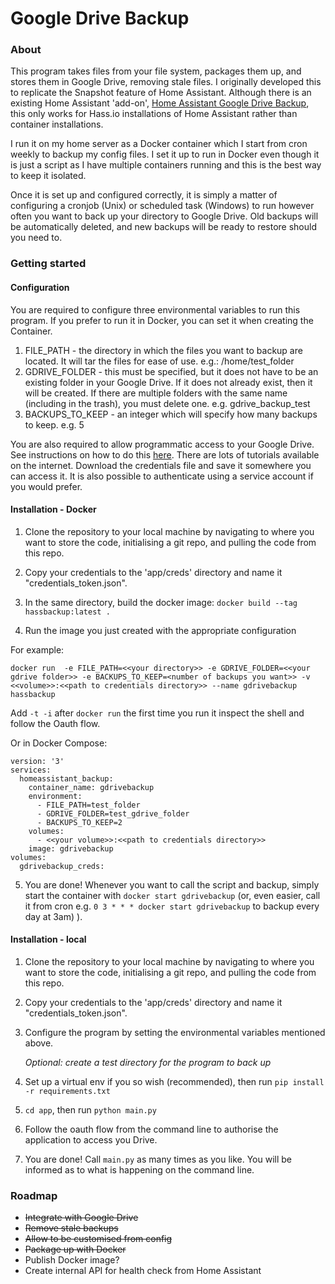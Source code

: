 # Google Drive Backup

### About

This program takes files from your file system, packages them up, and stores them in Google Drive, removing stale files. I originally developed this to replicate the Snapshot feature of Home Assistant. Although there is an existing Home Assistant 'add-on', [Home Assistant Google Drive Backup](https://github.com/sabeechen/hassio-google-drive-backup), this only works for Hass.io installations of Home Assistant rather than container installations. 

I run it on my home server as a Docker container which I start from cron weekly to backup my config files. I set it up to run in Docker even though it is just a script as I have multiple containers running and this is the best way to keep it isolated. 

Once it is set up and configured correctly, it is simply a matter of configuring a cronjob (Unix) or scheduled task (Windows) to run however often you want to back up your directory to Google Drive. Old backups will be automatically deleted, and new backups will be ready to restore should you need to.




### Getting started

#### Configuration

You are required to configure three environmental variables to run this program. If you prefer to run it in Docker, you can set it when creating the Container.

1. FILE_PATH - the directory in which the files you want to backup are located. It will tar the files for ease of use. e.g.: /home/test_folder
2. GDRIVE_FOLDER - this must be specified, but it does not have to be an existing folder in your Google Drive. If it does not already exist, then it will be created. If there are multiple folders with the same name (including in the trash), you must delete one. e.g. gdrive_backup_test
3. BACKUPS_TO_KEEP - an integer which will specify how many backups to keep. e.g. 5



You are also required to allow programmatic access to your Google Drive. See instructions on how to do this [here](https://developers.google.com/workspace/guides/create-project). There are lots of tutorials available on the internet. Download the credentials file and save it somewhere you can access it. It is also possible to authenticate using a service account if you would prefer.


#### Installation - Docker



1. Clone the repository to your local machine by navigating to where you want to store the code, initialising a git repo, and pulling the code from this repo. 

2. Copy your credentials to the 'app/creds' directory and name it "credentials_token.json".

3. In the same directory, build the docker image: ```docker build --tag hassbackup:latest .```

4. Run the image you just created with the appropriate configuration

For example:

```docker run  -e FILE_PATH=<<your directory>> -e GDRIVE_FOLDER=<<your gdrive folder>> -e BACKUPS_TO_KEEP=<number of backups you want>> -v <<volume>>:<<path to credentials directory>> --name gdrivebackup hassbackup```

Add ```-t -i``` after ```docker run``` the first time you run it inspect the shell and follow the Oauth flow.


Or in Docker Compose:

```
version: '3'
services:
  homeassistant_backup:
    container_name: gdrivebackup
    environment:
      - FILE_PATH=test_folder
      - GDRIVE_FOLDER=test_gdrive_folder
      - BACKUPS_TO_KEEP=2
    volumes:
      - <<your volume>>:<<path to credentials directory>>
    image: gdrivebackup
volumes:
  gdrivebackup_creds:
```

5. You are done! Whenever you want to call the script and backup, simply start the container with ```docker start gdrivebackup``` (or, even easier, call it from cron e.g. ```0 3 * * * docker start gdrivebackup``` to backup every day at 3am)
).

#### Installation - local



1. Clone the repository to your local machine by navigating to where you want to store the code, initialising a git repo, and pulling the code from this repo.

2. Copy your credentials to the 'app/creds' directory and name it "credentials_token.json".


3. Configure the program by setting the environmental variables mentioned above.

   *Optional: create a test directory for the program to back up*

4. Set up a virtual env if you so wish (recommended), then run ```pip install -r requirements.txt```
5.  ```cd app```, then run ``` python main.py ```

6. Follow the oauth flow from the command line to authorise the application to access you Drive.

7. You are done! Call ```main.py``` as many times as you like. You will be informed as to what is happening on the command line.




### Roadmap

- ~~Integrate with Google Drive~~
- ~~Remove stale backups~~
- ~~Allow to be customised from config~~
- ~~Package up with Docker~~
- Publish Docker image?
- Create internal API for health check from Home Assistant